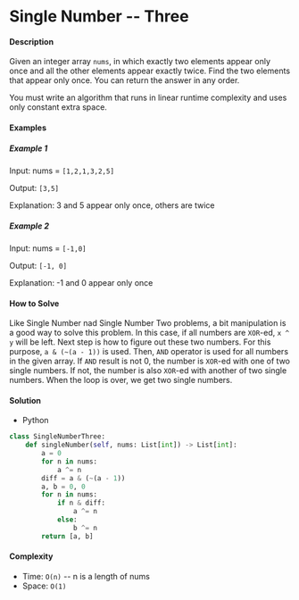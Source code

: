 # Single Number -- Three

#### Description
Given an integer array `nums`, in which exactly two elements appear only once and all the other elements appear exactly twice.
Find the two elements that appear only once. You can return the answer in any order.

You must write an algorithm that runs in linear runtime complexity and uses only constant extra space.


#### Examples
##### Example 1
Input: nums = `[1,2,1,3,2,5]`

Output: `[3,5]`

Explanation: 3 and 5 appear only once, others are twice

##### Example 2
Input: nums = `[-1,0]`

Output: `[-1, 0]`

Explanation: -1 and 0 appear only once

#### How to Solve

Like Single Number nad Single Number Two problems, a bit manipulation is a good way to solve this problem.
In this case, if all numbers are `XOR`-ed, `x ^ y` will be left.
Next step is how to figure out these two numbers.
For this purpose, `a & (~(a - 1))` is used.
Then, `AND` operator is used for all numbers in the given array.
If `AND` result is not 0, the number is `XOR`-ed with one of two single numbers.
If not, the number is also `XOR`-ed with another of two single numbers.
When the loop is over, we get two single numbers.

#### Solution
- Python

```python
class SingleNumberThree:
    def singleNumber(self, nums: List[int]) -> List[int]:
        a = 0
        for n in nums:
            a ^= n
        diff = a & (~(a - 1))
        a, b = 0, 0
        for n in nums:
            if n & diff:
                a ^= n
            else:
                b ^= n
        return [a, b]
```

#### Complexity
- Time: `O(n)` -- n is a length of nums
- Space: `O(1)`
